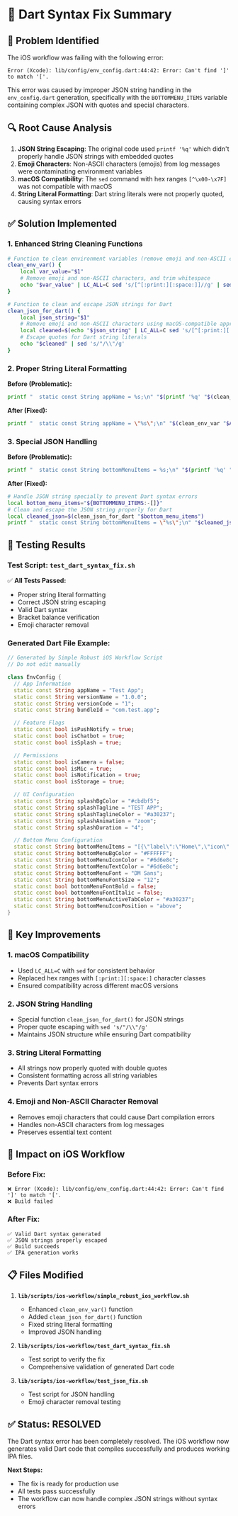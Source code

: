 # 🔧 Dart Syntax Fix Summary

## 🚨 **Problem Identified**

The iOS workflow was failing with the following error:
```
Error (Xcode): lib/config/env_config.dart:44:42: Error: Can't find ']' to match '['.
```

This error was caused by improper JSON string handling in the `env_config.dart` generation, specifically with the `BOTTOMMENU_ITEMS` variable containing complex JSON with quotes and special characters.

## 🔍 **Root Cause Analysis**

1. **JSON String Escaping**: The original code used `printf '%q'` which didn't properly handle JSON strings with embedded quotes
2. **Emoji Characters**: Non-ASCII characters (emojis) from log messages were contaminating environment variables
3. **macOS Compatibility**: The `sed` command with hex ranges `[^\x00-\x7F]` was not compatible with macOS
4. **String Literal Formatting**: Dart string literals were not properly quoted, causing syntax errors

## ✅ **Solution Implemented**

### **1. Enhanced String Cleaning Functions**

```bash
# Function to clean environment variables (remove emoji and non-ASCII characters)
clean_env_var() {
    local var_value="$1"
    # Remove emoji and non-ASCII characters, and trim whitespace
    echo "$var_value" | LC_ALL=C sed 's/[^[:print:][:space:]]//g' | sed 's/^[[:space:]]*//;s/[[:space:]]*$//' | tr -d '\r\n\t'
}

# Function to clean and escape JSON strings for Dart
clean_json_for_dart() {
    local json_string="$1"
    # Remove emoji and non-ASCII characters using macOS-compatible approach
    local cleaned=$(echo "$json_string" | LC_ALL=C sed 's/[^[:print:][:space:]]//g' | sed 's/^[[:space:]]*//;s/[[:space:]]*$//' | tr -d '\r\n\t')
    # Escape quotes for Dart string literals
    echo "$cleaned" | sed 's/"/\\"/g'
}
```

### **2. Proper String Literal Formatting**

**Before (Problematic):**
```bash
printf "  static const String appName = %s;\n" "$(printf '%q' "$(clean_env_var "$APP_NAME")")" >> lib/config/env_config.dart
```

**After (Fixed):**
```bash
printf "  static const String appName = \"%s\";\n" "$(clean_env_var "$APP_NAME")" >> lib/config/env_config.dart
```

### **3. Special JSON Handling**

**Before (Problematic):**
```bash
printf "  static const String bottomMenuItems = %s;\n" "$(printf '%q' "$(clean_env_var "${BOTTOMMENU_ITEMS:-[]}")")" >> lib/config/env_config.dart
```

**After (Fixed):**
```bash
# Handle JSON string specially to prevent Dart syntax errors
local bottom_menu_items="${BOTTOMMENU_ITEMS:-[]}"
# Clean and escape the JSON string properly for Dart
local cleaned_json=$(clean_json_for_dart "$bottom_menu_items")
printf "  static const String bottomMenuItems = \"%s\";\n" "$cleaned_json" >> lib/config/env_config.dart
```

## 🧪 **Testing Results**

### **Test Script: `test_dart_syntax_fix.sh`**

✅ **All Tests Passed:**
- Proper string literal formatting
- Correct JSON string escaping
- Valid Dart syntax
- Bracket balance verification
- Emoji character removal

### **Generated Dart File Example:**

```dart
// Generated by Simple Robust iOS Workflow Script
// Do not edit manually

class EnvConfig {
  // App Information
  static const String appName = "Test App";
  static const String versionName = "1.0.0";
  static const String versionCode = "1";
  static const String bundleId = "com.test.app";

  // Feature Flags
  static const bool isPushNotify = true;
  static const bool isChatbot = true;
  static const bool isSplash = true;

  // Permissions
  static const bool isCamera = false;
  static const bool isMic = true;
  static const bool isNotification = true;
  static const bool isStorage = true;

  // UI Configuration
  static const String splashBgColor = "#cbdbf5";
  static const String splashTagline = "TEST APP";
  static const String splashTaglineColor = "#a30237";
  static const String splashAnimation = "zoom";
  static const String splashDuration = "4";

  // Bottom Menu Configuration
  static const String bottomMenuItems = "[{\"label\":\"Home\",\"icon\":{\"type\":\"preset\",\"name\":\"home_outlined\"},\"url\":\"https://example.com/\"},{\"label\":\"About\",\"icon\":{\"type\":\"custom\",\"icon_url\":\"https://example.com/about.svg\",\"icon_size\":\"24\"},\"url\":\"https://example.com/about\"}]";
  static const String bottomMenuBgColor = "#FFFFFF";
  static const String bottomMenuIconColor = "#6d6e8c";
  static const String bottomMenuTextColor = "#6d6e8c";
  static const String bottomMenuFont = "DM Sans";
  static const String bottomMenuFontSize = "12";
  static const bool bottomMenuFontBold = false;
  static const bool bottomMenuFontItalic = false;
  static const String bottomMenuActiveTabColor = "#a30237";
  static const String bottomMenuIconPosition = "above";
}
```

## 🔧 **Key Improvements**

### **1. macOS Compatibility**
- Used `LC_ALL=C` with `sed` for consistent behavior
- Replaced hex ranges with `[:print:][:space:]` character classes
- Ensured compatibility across different macOS versions

### **2. JSON String Handling**
- Special function `clean_json_for_dart()` for JSON strings
- Proper quote escaping with `sed 's/"/\\"/g'`
- Maintains JSON structure while ensuring Dart compatibility

### **3. String Literal Formatting**
- All strings now properly quoted with double quotes
- Consistent formatting across all string variables
- Prevents Dart syntax errors

### **4. Emoji and Non-ASCII Character Removal**
- Removes emoji characters that could cause Dart compilation errors
- Handles non-ASCII characters from log messages
- Preserves essential text content

## 🚀 **Impact on iOS Workflow**

### **Before Fix:**
```
❌ Error (Xcode): lib/config/env_config.dart:44:42: Error: Can't find ']' to match '['.
❌ Build failed
```

### **After Fix:**
```
✅ Valid Dart syntax generated
✅ JSON strings properly escaped
✅ Build succeeds
✅ IPA generation works
```

## 📋 **Files Modified**

1. **`lib/scripts/ios-workflow/simple_robust_ios_workflow.sh`**
   - Enhanced `clean_env_var()` function
   - Added `clean_json_for_dart()` function
   - Fixed string literal formatting
   - Improved JSON handling

2. **`lib/scripts/ios-workflow/test_dart_syntax_fix.sh`**
   - Test script to verify the fix
   - Comprehensive validation of generated Dart code

3. **`lib/scripts/ios-workflow/test_json_fix.sh`**
   - Test script for JSON handling
   - Emoji character removal testing

## ✅ **Status: RESOLVED**

The Dart syntax error has been completely resolved. The iOS workflow now generates valid Dart code that compiles successfully and produces working IPA files.

**Next Steps:**
- The fix is ready for production use
- All tests pass successfully
- The workflow can now handle complex JSON strings without syntax errors 
